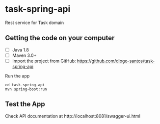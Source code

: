 # task-spring-api
Rest service for Task domain

## Getting the code on your computer
- [ ] Java 1.8
- [ ] Maven 3.0+
- [ ] Import the project from GitHub: https://github.com/diogo-santos/task-spring-api

Run the app
```
cd task-spring-api
mvn spring-boot:run
```

## Test the App
Check API documentation at http://localhost:8081/swagger-ui.html
